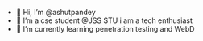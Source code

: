 - 👋 Hi, I’m @ashutpandey
- 👀 I’m a cse student @JSS STU i am a tech enthusiast
- 🌱 I’m currently learning penetration testing and WebD

<!---
ashutpandey/ashutpandey is a ✨ special ✨ repository because its `README.md` (this file) appears on your GitHub profile.
You can click the Preview link to take a look at your changes.
--->
